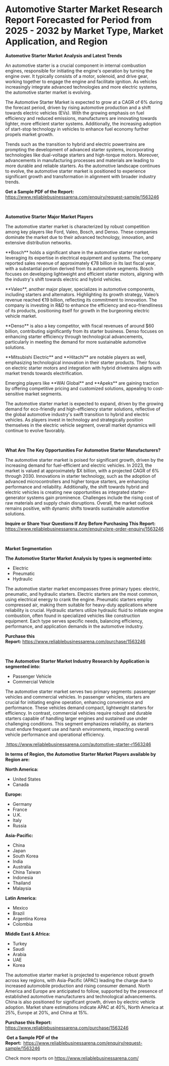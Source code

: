 <p><h1>Automotive Starter Market Research Report Forecasted for Period from 2025 -  2032 by Market Type, Market Application, and Region</h1></p><p><strong>Automotive Starter Market Analysis and Latest Trends</strong></p>
<p><p>An automotive starter is a crucial component in internal combustion engines, responsible for initiating the engine's operation by turning the engine over. It typically consists of a motor, solenoid, and drive gear, working together to engage the engine and facilitate ignition. As vehicles increasingly integrate advanced technologies and more electric systems, the automotive starter market is evolving.</p><p>The Automotive Starter Market is expected to grow at a CAGR of 6% during the forecast period, driven by rising automotive production and a shift towards electric vehicles (EVs). With the growing emphasis on fuel efficiency and reduced emissions, manufacturers are innovating towards lighter, more efficient starter systems. Additionally, the increasing adoption of start-stop technology in vehicles to enhance fuel economy further propels market growth. </p><p>Trends such as the transition to hybrid and electric powertrains are prompting the development of advanced starter systems, incorporating technologies like dual-voltage starters and high-torque motors. Moreover, advancements in manufacturing processes and materials are leading to more durable and reliable starters. As the automotive landscape continues to evolve, the automotive starter market is positioned to experience significant growth and transformation in alignment with broader industry trends.</p></p>
<p><strong>Get a Sample PDF of the Report:&nbsp;</strong> <a href="https://www.reliablebusinessarena.com/enquiry/request-sample/1563246?utm_campaign=3170&utm_medium=2&utm_source=Github&utm_content=ia&utm_term=30032025&utm_id=automotive-starter">https://www.reliablebusinessarena.com/enquiry/request-sample/1563246</a></p>
<p>&nbsp;</p>
<p><strong>Automotive Starter Major Market Players</strong></p>
<p><p>The automotive starter market is characterized by robust competition among key players like Ford, Valeo, Bosch, and Denso. These companies dominate the market due to their advanced technology, innovation, and extensive distribution networks.</p><p>**Bosch** holds a significant share in the automotive starter market, leveraging its expertise in electrical equipment and systems. The company reported sales revenue of approximately €78 billion in its last fiscal year, with a substantial portion derived from its automotive segments. Bosch focuses on developing lightweight and efficient starter motors, aligning with the industry's shift towards electric and hybrid vehicles.</p><p>**Valeo**, another major player, specializes in automotive components, including starters and alternators. Highlighting its growth strategy, Valeo’s revenue reached €19 billion, reflecting its commitment to innovation. The company is investing in R&D to enhance the efficiency and eco-friendliness of its products, positioning itself for growth in the burgeoning electric vehicle market.</p><p>**Denso** is also a key competitor, with fiscal revenues of around $60 billion, contributing significantly from its starter business. Denso focuses on enhancing starter efficiency through technological advancements, particularly in meeting the demand for more sustainable automotive solutions.</p><p>**Mitsubishi Electric** and **Hitachi** are notable players as well, emphasizing technological innovation in their starter products. Their focus on electric starter motors and integration with hybrid drivetrains aligns with market trends towards electrification.</p><p>Emerging players like **WAI Global** and **Apeks** are gaining traction by offering competitive pricing and customized solutions, appealing to cost-sensitive market segments.</p><p>The automotive starter market is expected to expand, driven by the growing demand for eco-friendly and high-efficiency starter solutions, reflective of the global automotive industry's swift transition to hybrid and electric vehicles. As players invest in technology and strategically position themselves in the electric vehicle segment, overall market dynamics will continue to evolve favorably.</p></p>
<p>&nbsp;</p>
<p><strong>What Are The Key Opportunities For Automotive Starter Manufacturers?</strong></p>
<p><p>The automotive starter market is poised for significant growth, driven by the increasing demand for fuel-efficient and electric vehicles. In 2023, the market is valued at approximately $X billion, with a projected CAGR of 6% through 2030. Innovations in starter technology, such as the adoption of advanced microcontrollers and higher torque starters, are enhancing performance and reliability. Additionally, the shift towards hybrid and electric vehicles is creating new opportunities as integrated starter-generator systems gain prominence. Challenges include the rising cost of raw materials and supply chain disruptions. Overall, the market outlook remains positive, with dynamic shifts towards sustainable automotive solutions.</p></p>
<p><strong>Inquire or Share Your Questions If Any Before Purchasing This Report:</strong> <a href="https://www.reliablebusinessarena.com/enquiry/pre-order-enquiry/1563246?utm_campaign=3170&utm_medium=2&utm_source=Github&utm_content=ia&utm_term=30032025&utm_id=automotive-starter">https://www.reliablebusinessarena.com/enquiry/pre-order-enquiry/1563246</a></p>
<p>&nbsp;</p>
<p><strong>Market Segmentation</strong></p>
<p><strong>The Automotive Starter Market Analysis by types is segmented into:</strong></p>
<p><ul><li>Electric</li><li>Pneumatic</li><li>Hydraulic</li></ul></p>
<p><p>The automotive starter market encompasses three primary types: electric, pneumatic, and hydraulic starters. Electric starters are the most common, using electrical energy to crank the engine. Pneumatic starters employ compressed air, making them suitable for heavy-duty applications where reliability is crucial. Hydraulic starters utilize hydraulic fluid to initiate engine combustion, often found in specialized vehicles like construction equipment. Each type serves specific needs, balancing efficiency, performance, and application demands in the automotive industry.</p></p>
<p><strong>Purchase this Report:&nbsp;</strong><a href="https://www.reliablebusinessarena.com/purchase/1563246?utm_campaign=3170&utm_medium=2&utm_source=Github&utm_content=ia&utm_term=30032025&utm_id=automotive-starter">https://www.reliablebusinessarena.com/purchase/1563246</a></p>
<p>&nbsp;</p>
<p><strong>The Automotive Starter Market Industry Research by Application is segmented into:</strong></p>
<p><ul><li>Passenger Vehicle</li><li>Commercial Vehicle</li></ul></p>
<p><p>The automotive starter market serves two primary segments: passenger vehicles and commercial vehicles. In passenger vehicles, starters are crucial for initiating engine operation, enhancing convenience and performance. These vehicles demand compact, lightweight starters for efficiency. In contrast, commercial vehicles require robust and durable starters capable of handling larger engines and sustained use under challenging conditions. This segment emphasizes reliability, as starters must endure frequent use and harsh environments, impacting overall vehicle performance and operational efficiency.</p></p>
<p><a href="https://www.reliablebusinessarena.com/automotive-starter-r1563246?utm_campaign=3170&utm_medium=2&utm_source=Github&utm_content=ia&utm_term=30032025&utm_id=automotive-starter">&nbsp;https://www.reliablebusinessarena.com/automotive-starter-r1563246</a></p>
<p><strong>In terms of Region, the Automotive Starter Market Players available by Region are:</strong></p>
<p>
    <p> <strong> North America: </strong>
        <ul>
            <li>United States</li>
            <li>Canada</li>
        </ul>
        </p> 
    <p> <strong> Europe: </strong>
        <ul>
            <li>Germany</li>
            <li>France</li>
            <li>U.K.</li>
            <li>Italy</li>
            <li>Russia</li>
        </ul>
        </p> 
    <p> <strong> Asia-Pacific: </strong>
        <ul>
            <li>China</li>
            <li>Japan</li>
            <li>South Korea</li>
            <li>India</li>
            <li>Australia</li>
            <li>China Taiwan</li>
            <li>Indonesia</li>
            <li>Thailand</li>
            <li>Malaysia</li>
        </ul>
        </p> 
    <p> <strong> Latin America: </strong>
        <ul>
            <li>Mexico</li>
            <li>Brazil</li>
            <li>Argentina Korea</li>
            <li>Colombia</li>
        </ul>
        </p> 
    <p> <strong> Middle East & Africa: </strong>
        <ul>
            <li>Turkey</li>
            <li>Saudi</li>
            <li>Arabia</li>
            <li>UAE</li>
            <li>Korea</li>
        </ul>
    </p>
    </p>
<p><p>The automotive starter market is projected to experience robust growth across key regions, with Asia-Pacific (APAC) leading the charge due to increased automobile production and rising consumer demand. North America and Europe are anticipated to follow, supported by the presence of established automotive manufacturers and technological advancements. China is also positioned for significant growth, driven by electric vehicle adoption. Market share estimations indicate APAC at 40%, North America at 25%, Europe at 20%, and China at 15%.</p></p>
<p><strong>Purchase this Report: </strong><a href="https://www.reliablebusinessarena.com/purchase/1563246?utm_campaign=3170&utm_medium=2&utm_source=Github&utm_content=ia&utm_term=30032025&utm_id=automotive-starter">https://www.reliablebusinessarena.com/purchase/1563246</a></p>
<p>&nbsp;<strong>Get a Sample PDF of the Report:&nbsp;&nbsp;</strong><a href="https://www.reliablebusinessarena.com/enquiry/request-sample/1563246?utm_campaign=3170&utm_medium=2&utm_source=Github&utm_content=ia&utm_term=30032025&utm_id=automotive-starter">https://www.reliablebusinessarena.com/enquiry/request-sample/1563246</a></p>
<p><strong></strong></p>
<p>Check more reports on <a href="https://www.reliablebusinessarena.com/?utm_campaign=3170&utm_medium=2&utm_source=Github&utm_content=ia&utm_term=30032025&utm_id=automotive-starter">https://www.reliablebusinessarena.com/</a></p>